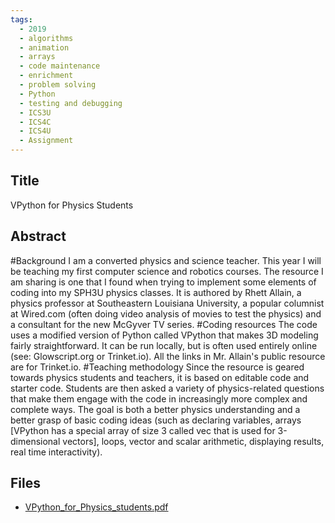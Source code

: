 ```yaml
---
tags:
  - 2019
  - algorithms
  - animation
  - arrays
  - code maintenance
  - enrichment
  - problem solving
  - Python
  - testing and debugging
  - ICS3U
  - ICS4C
  - ICS4U
  - Assignment
---
```

    
## Title

VPython for Physics Students

## Abstract

#Background
I am a converted physics and science teacher. This year I will be teaching my first computer science and robotics courses. The resource I am sharing is one that I found when trying to implement some elements of coding into my SPH3U physics classes. It is authored by Rhett Allain, a physics professor at Southeastern Louisiana University, a popular columnist at Wired.com (often doing video analysis of movies to test the physics) and a consultant for the new McGyver TV series.
#Coding resources
The code uses a modified version of Python called VPython that makes 3D modeling fairly straightforward. It can be run locally, but is often used entirely online (see: Glowscript.org or Trinket.io). All the links in Mr. Allain's public resource are for Trinket.io.
#Teaching methodology
Since the resource is geared towards physics students and teachers, it is based on editable code and starter code. Students are then asked a variety of physics-related questions that make them engage with the code in increasingly more complex and complete ways. The goal is both a better physics understanding and a better grasp of basic coding ideas (such as declaring variables, arrays [VPython has a special array of size 3 called vec that is used for
3-dimensional vectors], loops, vector and scalar arithmetic, displaying results, real time
interactivity).

## Files

- [VPython_for_Physics_students.pdf](resources/2019/David_Crowley/VPython_for_Physics_students.pdf)
